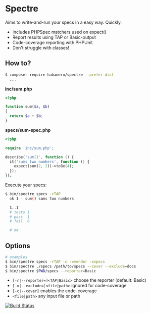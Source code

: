 Spectre
=======

Aims to write-and-run your specs in a easy way. Quickly.

  - Includes PHPSpec matchers used on expect()
  - Report results using TAP or Basic-output
  - Code-coverage reporting with PHPUnit
  - Don't struggle with classes!

## How to?

```bash
$ composer require habanero/spectre --prefer-dist
  ...
```

**inc/sum.php**

```php
<?php

function sum($a, $b)
{
  return $a + $b;
}
```

**specs/sum-spec.php**

```php
<?php

require 'inc/sum.php';

describe('sum()', function () {
  it('sums two numbers', function () {
    expect(sum(2, 2))->toBe(4);
  });
});
```

Execute your specs:

```bash
$ bin/spectre specs -rTAP
  ok 1 - sum() sums two numbers

  1..1
  # tests 1
  # pass  1
  # fail  0

  # ok
```

## Options

```bash
# examples
$ bin/spectre specs -rTAP -c -xvendor -xspecs
$ bin/spectre ./specs /path/to/specs --cover --exclude=docs
$ bin/spectre $PWD/specs --reporter=Basic
```

  - `[-r|--reporter=]<TAP|Basic>` choose the reporter (default: Basic)
  - `[-x|--exclude=]<file|path>` ignored for code-coverage
  - `[-c|--cover]` enables the code-coverage
  - `<file|path>` any input file or path

[![Build Status](https://travis-ci.org/pateketrueke/spectre.png)](https://travis-ci.org/pateketrueke/spectre)

